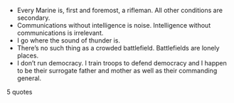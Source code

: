  - Every Marine is, first and foremost, a rifleman. All other conditions are secondary.
 - Communications without intelligence is noise. Intelligence without communications is irrelevant.
 - I go where the sound of thunder is.
 - There’s no such thing as a crowded battlefield. Battlefields are lonely places.
 - I don’t run democracy. I train troops to defend democracy and I happen to be their surrogate father and mother as well as their commanding general.

5 quotes